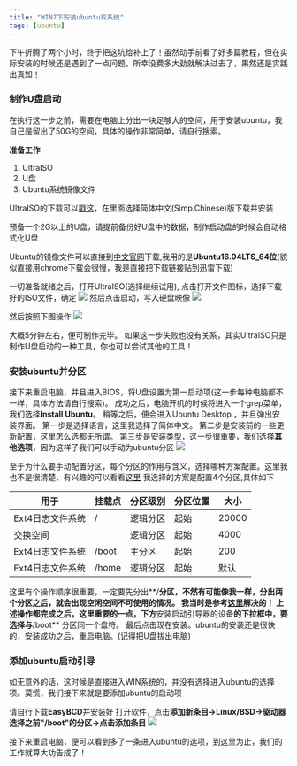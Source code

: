 ```yaml
---
title: "WIN7下安装ubuntu双系统"
tags: [ubuntu]
---
```



下午折腾了两个小时，终于把这坑给补上了！虽然动手前看了好多篇教程，但在实际安装的时候还是遇到了一点问题，所幸没费多大劲就解决过去了，果然还是实践出真知！

<!--more-->

### 制作U盘启动
在执行这一步之前，需要在电脑上分出一块足够大的空间，用于安装ubuntu，我自己是留出了50G的空间，具体的操作非常简单，请自行搜索。

**准备工作**
1. UltraISO
2. U盘
3. Ubuntu系统镜像文件

UltraISO的下载可以[戳这](http://www.ezbsystems.com/ultraiso/download.htm)，在里面选择简体中文(Simp.Chinese)版下载并安装

预备一个2G以上的U盘，请提前备份好U盘中的数据，制作启动盘的时候会自动格式化U盘

Ubuntu的镜像文件可以直接到[中文官网](http://cn.ubuntu.com/download/)下载,我用的是**Ubuntu16.04LTS_64位**(貌似直接用chrome下载会很慢，我是直接把下载链接贴到迅雷下载)

一切准备就绪之后，打开UltraISO(选择继续试用),
点击打开文件图标，选择下载好的ISO文件，确定
![](http://7xvs12.com1.z0.glb.clouddn.com/choose_iso.png)
然后点击启动，写入硬盘映像
![](http://7xvs12.com1.z0.glb.clouddn.com/write.png)

然后按照下图操作
![](http://7xvs12.com1.z0.glb.clouddn.com/writeIn.png)

大概5分钟左右，便可制作完毕。
如果这一步失败也没有关系，其实UltraISO只是制作U盘启动的一种工具，你也可以尝试其他的工具！

### 安装ubuntu并分区
接下来重启电脑，并且进入BIOS，将U盘设置为第一启动项(这一步每种电脑都不一样，具体方法请自行搜索)。
成功之后，电脑开机的时候将进入一个grep菜单，我们选择**Install Ubuntu**。
稍等之后，便会进入Ubuntu Desktop ，并且弹出安装界面。
第一步是选择语言，这里我选择了简体中文。
第二步是安装前的一些更新配置，这里怎么选都无所谓。
第三步是安装类型，这一步很重要，我们选择**其他选项**，因为这样子我们可以手动为ubuntu分区
![](http://7xvs12.com1.z0.glb.clouddn.com/%E5%AE%89%E8%A3%85%E7%B1%BB%E5%9E%8B.png)

至于为什么要手动配置分区，每个分区的作用与含义，选择哪种方案配置。这里我也不是很清楚，有兴趣的可以看看[这里](http://blog.csdn.net/arcsinsin/article/details/17143163)
我选择的方案是配置4个分区,具体如下

|用于|挂载点|分区级别|分区位置|大小|
|--------|------|-----------|-----------|------|
|Ext4日志文件系统|/|逻辑分区|起始|20000|
|交换空间||逻辑分区|起始|4000|
|Ext4日志文件系统|/boot|主分区|起始|200|
|Ext4日志文件系统|/home|逻辑分区|起始|默认|

这里有个操作顺序很重要，一定要先分出**/**分区，不然有可能像我一样，分出两个分区之后，就会出现空闲空间不可使用的情况。
我当时是参考[这里](http://tieba.baidu.com/p/2888027993)解决的！
上述操作都完成之后，这里重要的一点，下方**安装启动引导器的设备**的下拉框中，要选择与**/boot** 分区同一个盘符。
最后点击现在安装。ubuntu的安装还是很快的，安装成功之后，重启电脑。(记得把U盘拔出电脑)

### 添加ubuntu启动引导

如无意外的话，这时候是直接进入WIN系统的，并没有选择进入ubuntu的选择项。莫慌，我们接下来就是要添加ubuntu的启动项

请自行下载**EasyBCD**并安装好
打开软件，点击**添加新条目→Linux/BSD→驱动器选择之前"/boot"的分区→点击添加条目**
![](http://7xvs12.com1.z0.glb.clouddn.com/BCDModify.png)

接下来重启电脑，便可以看到多了一条进入ubuntu的选项，到这里为止，我们的工作就算大功告成了！


